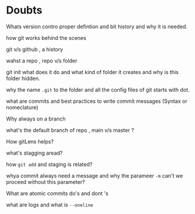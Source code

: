 # Doubts

Whats version contro proper defintion and bit history and why it is needed.

how git works behind the scenes

git v/s github , a history  

wahst a repo , repo v/s folder

git init what does it do and  what kind of folder it creates and why is this folder hidden.

why the name `.git` to the folder  and all the config files of git starts with dot.

what are commits and best practices to write commit messages (Syntax or nomeclature)

Why always on a branch 

what's the default branch of repo , main v/s master ? 

How gitLens helps? 

what's stagging aread? 

how `git add` and staging is related?

whya  commit always need a message and  why the parameer `-m` can't we proceed without this parameter? 

What are atomic commits do's and dont 's  

what are logs and what is `--oneline`

